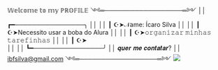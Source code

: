 𝕎𝕖𝕝𝕔𝕠𝕞𝕖 𝕥𝕠 𝕞𝕪 ℙℝ𝕆𝔽𝕀𝕃𝔼
༺═──────────────────═༻
││ ┏━────────────────╮
││
││ ┃ ☪➤𝒩ame: Ícaro Silva
││
││ ┃ ☪➤Necessito usar a boba do Alura
││
││ ┃ ☪➤𝚘𝚛𝚐𝚊𝚗𝚒𝚣𝚊𝚛 𝚖𝚒𝚗𝚑𝚊𝚜 𝚝𝚊𝚛𝚎𝚏𝚒𝚗𝚑𝚊𝚜
││
││ ┃ ☪➤  
││ 
││ ┗━────────────────╯
││  𝒒𝒖𝒆𝒓 𝒎𝒆 𝒄𝒐𝒏𝒕𝒂𝒕𝒂𝒓?
││  ibfsilva@gmail.com
༺═──────────────────═༻
![](https://www.google.com/url?sa=i&url=https%3A%2F%2Fotakudorgada.tumblr.com%2Fpost%2F36465714657%2Fo-que-as-pessoas-pensam-um-desenho-de-duas&psig=AOvVaw3rR7xOBy9aPR_xH4xmoAho&ust=1715463595600000&source=images&cd=vfe&opi=89978449&ved=0CA8QjRxqFwoTCNCQxYSGhIYDFQAAAAAdAAAAABAE)
